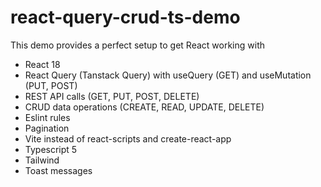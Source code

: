 # react-query-crud-ts-demo

This demo provides a perfect setup to get React working with
- React 18
- React Query (Tanstack Query) with useQuery (GET) and useMutation (PUT, POST)
- REST API calls (GET, PUT, POST, DELETE)
- CRUD data operations (CREATE, READ, UPDATE, DELETE)
- Eslint rules
- Pagination
- Vite instead of react-scripts and create-react-app
- Typescript 5
- Tailwind
- Toast messages